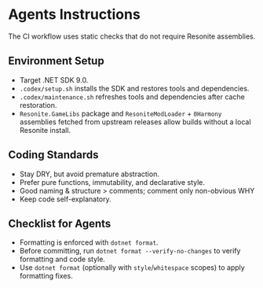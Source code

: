 # Agents Instructions

The CI workflow uses static checks that do not require Resonite assemblies.

## Environment Setup

- Target .NET SDK 9.0.
- `.codex/setup.sh` installs the SDK and restores tools and dependencies.
- `.codex/maintenance.sh` refreshes tools and dependencies after cache restoration.
- `Resonite.GameLibs` package and `ResoniteModLoader` + `0Harmony` assemblies fetched from upstream releases allow builds without a local Resonite install.

## Coding Standards

- Stay DRY, but avoid premature abstraction.
- Prefer pure functions, immutability, and declarative style.
- Good naming & structure > comments; comment only non-obvious WHY
- Keep code self-explanatory.

## Checklist for Agents

- Formatting is enforced with `dotnet format`.
- Before committing, run `dotnet format --verify-no-changes` to verify formatting and code style.
- Use `dotnet format` (optionally with `style`/`whitespace` scopes) to apply formatting fixes.
